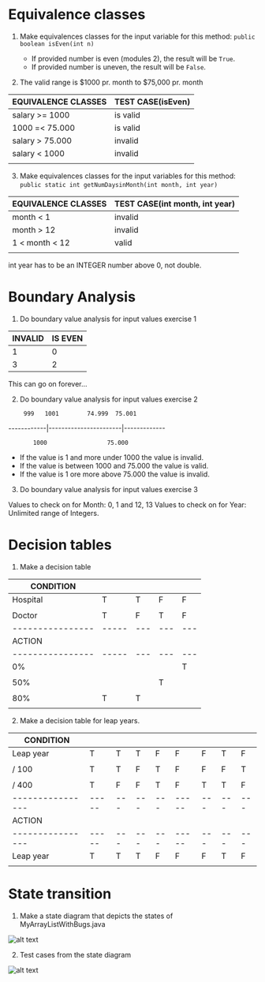 # Equivalence classes

1. Make equivalences classes for the input variable for this method:
    `public boolean isEven(int n)`
    * If provided number is even (modules 2), the result will be `True`.
    * If provided number is uneven, the result will be `False`.

2. The valid range is $1000 pr. month to $75,000 pr. month

| EQUIVALENCE CLASSES       | TEST CASE(isEven)     |
|---------------------------|-----------------------|
|salary >= 1000             |      is valid         |
|1000 =< 75.000             |      is valid         |
|salary > 75.000            |      invalid          |
|salary < 1000              |      invalid          |
|                           |                       |

3. Make equivalences classes for the input variables for this method:
    `public static int getNumDaysinMonth(int month, int year)`

| EQUIVALENCE CLASSES       | TEST CASE(int month, int year) |
|---------------------------|--------------------------------|
|month < 1                  |      invalid                   |
|month > 12                 |      invalid                   |
|1 < month  < 12            |      valid                     |
|                           |                                |

int year has to be an INTEGER number above 0, not double.


# Boundary Analysis

1. Do boundary value analysis for input values exercise 1

| INVALID      | IS EVEN     |
|--------------|-------------|
|      1       |     0       |
|      3       |     2       |

This can go on forever...

2. Do boundary value analysis for input values exercise 2


        999   1001        74.999  75.001
------------|-----------------------|-------------

           1000                 75.000


* If the value is 1 and more under 1000 the value is invalid.
* If the value is between 1000 and 75.000 the value is valid.
* If the value is 1 ore more above 75.000 the value is invalid.

3. Do boundary value analysis for input values exercise 3

Values to check on for Month: 0, 1 and 12, 13
Values to check on for Year: Unlimited range of Integers.

# Decision tables

1. Make a decision table

| CONDITION      |     |   |   |   |
|----------------|-----|---|---|---|
| Hospital       |  T  | T | F | F |
|                |     |   |   |   |
| Doctor         |  T  | F | T | F |
|----------------|-----|---|---|---|
| ACTION         |     |   |   |   |
|----------------|-----|---|---|---|
| 0%             |     |   |   | T |
|                |     |   |   |   |
| 50%            |     |   | T |   |
|                |     |   |   |   |
| 80%            |  T  | T |   |   |
|                |     |   |   |   |

2. Make a decision table for leap years.

| CONDITION      |     |   |   |   |     |   |   |   |
|----------------|-----|---|---|---|-----|---|---|---|
|Leap year       |  T  | T | T | F |  F  | F | T | F |
|                |     |   |   |   |     |   |   |   |
| / 100          |  T  | T | F | T |  F  | F | F | T |
|                |     |   |   |   |     |   |   |   |
| / 400          |  T  | F | F | T |  F  | T | T | F |
|----------------|-----|---|---|---|-----|---|---|---|
| ACTION         |     |   |   |   |     |   |   |   |
|----------------|-----|---|---|---|-----|---|---|---|
| Leap year      |  T  | T | T | F |  F  | F | T | F |
|                |     |   |   |   |     |   |   |   |


# State transition

1. Make a state diagram that depicts the states of MyArrayListWithBugs.java

![alt text](/tests_course/03_test_design_tech/state_diagram.jpg)

2. Test cases from the state diagram

![alt text]()
